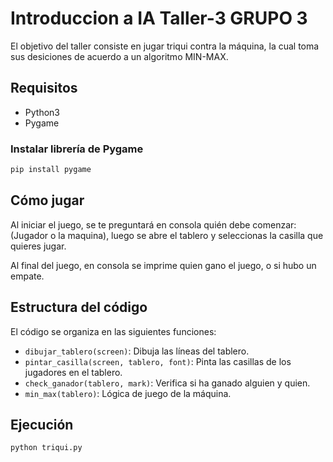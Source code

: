# Introduccion a IA Taller-3 GRUPO 3

El objetivo del taller consiste en jugar triqui contra la máquina, la cual toma sus desiciones de acuerdo a un algoritmo MIN-MAX.

## Requisitos

- Python3
- Pygame

### Instalar librería de Pygame
```bash
pip install pygame
```

## Cómo jugar

Al iniciar el juego, se te preguntará en consola quién debe comenzar: (Jugador o la maquina), luego se abre el tablero y seleccionas la casilla que quieres jugar.

Al final del juego, en consola se imprime quien gano el juego, o si hubo un empate.

## Estructura del código

El código se organiza en las siguientes funciones:
- `dibujar_tablero(screen)`: Dibuja las líneas del tablero.
- `pintar_casilla(screen, tablero, font)`: Pinta las casillas de los jugadores en el tablero.
- `check_ganador(tablero, mark)`: Verifica si ha ganado alguien y quien.
- `min_max(tablero)`: Lógica de juego de la máquina.

## Ejecución

```bash
python triqui.py
```
